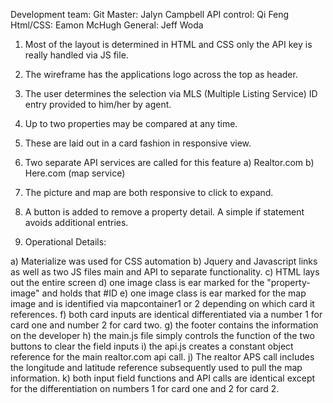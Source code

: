 Development team:
Git Master:         Jalyn Campbell
API control:        Qi Feng
Html/CSS:           Eamon McHugh
General:            Jeff Woda

1. Most of the layout is determined in HTML and CSS only the API key is really handled via JS file.

2. The wireframe has the applications logo across the top as header.

3. The user determines the selection via MLS (Multiple Listing Service) ID entry provided to him/her by agent. 

4. Up to two properties may be compared at any time. 

5. These are laid out in a card fashion in responsive view. 

6. Two separate API services are called for this feature 
    a) Realtor.com
    b) Here.com (map service)

7. The picture and map are both responsive to click to expand. 

8. A button is added to remove a property detail. A simple if statement avoids additional entries.

9. Operational Details:

a) Materialize was used for CSS automation
b) Jquery and Javascript links as well as two JS files main and API to separate functionality.
c) HTML lays out the entire screen 
d) one image class is ear marked for the "property-image" and holds that #ID
e) one image class is ear marked for the map image and is identified via mapcontainer1 or 2 depending on which card it references.
f) both card inputs are identical differentiated via a number 1 for card one and number 2 for card two. 
g) the footer contains the information on the developer
h) the main.js file simply controls the function of the two buttons to clear the field inputs
i) the api.js creates a constant object reference for the main realtor.com api call. 
j) The realtor APS call includes the longitude and latitude reference subsequently used to pull the map information.
k) both input field functions and API calls are identical except for the differentiation on numbers 1 for card one and 2 for card 2.